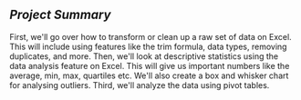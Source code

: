 ## *Project Summary* ##
First, we'll go over how to transform or clean up a raw set of data on Excel. This will include using features like the trim formula, data types, removing duplicates, and more. Then, we'll look at descriptive statistics using the data analysis feature on Excel. This will give us important numbers like the average, min, max, quartiles etc. We'll also create a box and whisker chart for analysing outliers. Third, we'll analyze the data using pivot tables.
